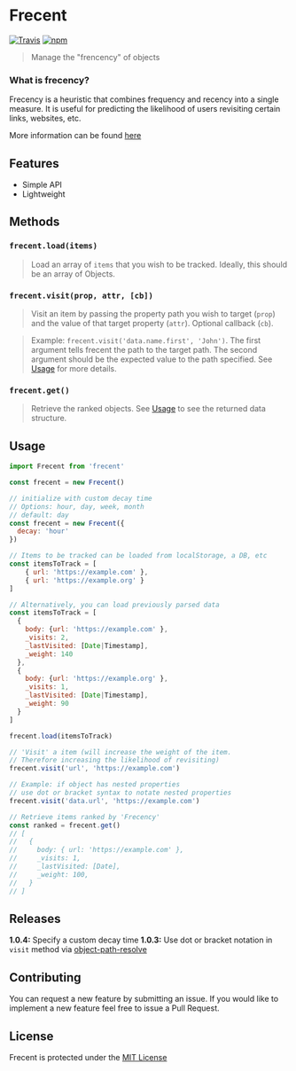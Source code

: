 # Frecent
[![Travis](https://img.shields.io/travis/johnsylvain/frecent.svg)](https://travis-ci.org/johnsylvain/frecent)
[![npm](https://img.shields.io/npm/v/frecent.svg)](https://npmjs.org/package/frecent)
> Manage the "frencency" of objects

### What is frecency?
Frecency is a heuristic that combines frequency and recency into a single measure. It is useful for predicting the likelihood of users revisiting certain links, websites, etc.

More information can be found [here](https://en.wikipedia.org/wiki/Frecency)

## Features
- Simple API
- Lightweight

## Methods
### `frecent.load(items)`
> Load an array of `items` that you wish to be tracked. Ideally, this should be an array of Objects.

### `frecent.visit(prop, attr, [cb])`
> Visit an item by passing the property path you wish to target (`prop`) and the value of that target property (`attr`). Optional callback (`cb`).

> Example: `frecent.visit('data.name.first', 'John')`. The first argument tells frecent the path to the target path. The second argument should be the expected value to the path specified. See [Usage](#usage) for more details.

### `frecent.get()`
> Retrieve the ranked objects. See [Usage](#usage) to see the returned data structure.

## Usage
```js
import Frecent from 'frecent'

const frecent = new Frecent()

// initialize with custom decay time
// Options: hour, day, week, month
// default: day
const frecent = new Frecent({
  decay: 'hour'
})

// Items to be tracked can be loaded from localStorage, a DB, etc
const itemsToTrack = [
    { url: 'https://example.com' },
    { url: 'https://example.org' }
]

// Alternatively, you can load previously parsed data
const itemsToTrack = [
  { 
    body: {url: 'https://example.com' },
    _visits: 2,
    _lastVisited: [Date|Timestamp],
    _weight: 140
  },
  { 
    body: {url: 'https://example.org' }, 
    _visits: 1,
    _lastVisited: [Date|Timestamp],
    _weight: 90
  }
]

frecent.load(itemsToTrack)

// 'Visit' a item (will increase the weight of the item.
// Therefore increasing the likelihood of revisiting)
frecent.visit('url', 'https://example.com')

// Example: if object has nested properties
// use dot or bracket syntax to notate nested properties
frecent.visit('data.url', 'https://example.com')

// Retrieve items ranked by 'Frecency'
const ranked = frecent.get()
// [
//   {
//     body: { url: 'https://example.com' },
//     _visits: 1, 
//     _lastVisited: [Date], 
//     _weight: 100, 
//   }
// ]

```
## Releases
__1.0.4:__ Specify a custom decay time
__1.0.3:__ Use dot or bracket notation in `visit` method via [object-path-resolve](https://github.com/johnsylvain/object-path-resolve)

## Contributing
You can request a new feature by submitting an issue. If you would like to implement a new feature feel free to issue a Pull Request.

## License
Frecent is protected under the [MIT License](https://github.com/johnsylvain/frecent/blob/master/LICENSE)
